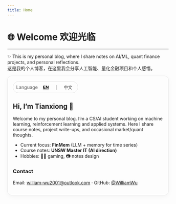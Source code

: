 ```yaml
---
title: Home
---
```


# 🌐 Welcome 欢迎光临
---

✨ This is my personal blog, where I share notes on AI/ML, quant finance projects, and personal reflections.  
这是我的个人博客，在这里我会分享人工智能、量化金融项目和个人感悟。
<!-- ✅ 直接把这一整段粘到你的首页简介位置（如 index.md 里用原生 HTML 块）
     作用：一个切换按钮 + 简介内容的中英文切换
     特点：
       - 无需建立 en/zh 子目录
       - 纯前端切换，不改路由
       - 记忆上次选择（localStorage）
       - 自动按浏览器语言第一次加载时选择
-->

<style>
  .i18n-toggle {
    display: inline-flex; align-items: center; gap: .5rem;
    border: 1px solid var(--lightgray, #ddd); border-radius: 999px;
    padding: .25rem .6rem; font-size: .92rem; cursor: pointer;
    user-select: none; backdrop-filter: blur(6px);
  }
  .i18n-toggle button {
    border: none; background: transparent; padding: .25rem .5rem; cursor: pointer;
    opacity: .7;
  }
  .i18n-toggle button.active { opacity: 1; font-weight: 700; text-decoration: underline; }
  .i18n-hide { display:none !important; }
  .intro-card { 
    border: 1px solid var(--lightgray, #e6e6e6); border-radius: 12px; padding: 16px; 
    box-shadow: 0 4px 16px rgba(0,0,0,.04);
  }
</style>

<div id="intro-i18n" class="intro-card">
  <!-- 切换按钮（你也可以把这段放到导航栏） -->
  <div class="i18n-toggle" role="group" aria-label="Language Switch">
    <span style="font-size:.9rem;opacity:.7">Language</span>
    <button type="button" data-lang="en" class="active">EN</button>
    <span>｜</span>
    <button type="button" data-lang="zh">中文</button>
  </div>

  <!-- 内容块：在同一位置放两份文本，用类名区分语言 -->
  <div class="i18n-block" data-key="intro">
    <div class="i18n en">
      <h2>Hi, I’m Tianxiong 👋</h2>
      <p>
        Welcome to my personal blog. I’m a CS/AI student working on machine learning, 
        reinforcement learning and applied systems. Here I share course notes, project write-ups, and occasional market/quant thoughts.
      </p>
      <ul>
        <li>Current focus: <strong>FinMem</strong> (LLM + memory for time series)</li>
        <li>Course notes: <strong>UNSW Master IT (AI direction)</strong></li>
        <li>Hobbies: 🏃‍♂️ gaming, 📷 notes design</li>
      </ul>
    </div>
    <div class="i18n zh i18n-hide">
      <h2>你好，我是William Wu 👋</h2>
      <p>
        欢迎来到我的个人博客。我主要研究机器学习、强化学习与应用系统。
        在这里，你可以看到：
      </p>
      <ul>
        <li>学习与笔记：<strong>UNSW</strong>学校课程、机器学习、人工智能、数据结构等</li>
        <li>项目记录：医疗信息系统<strong>HIS</strong>、基于<strong>Qlib</strong>的量化策略研究</li>
        <li>经验分享：学习技巧、编程心得、工具配置等</li>
	    <li>成长与随想：一些生活感悟与灵感记录</li>
      </ul>
    </div>
  </div>

  <!-- 你可以复制更多块，只要加 data-key 不同即可（例如 about, contact 等） -->
  <div class="i18n-block" data-key="contact" style="margin-top:12px">
    <div class="i18n en">
      <h3>Contact</h3>
      <p>Email: <a href="mailto:you@example.com">william-wu2001@outlook.com</a> · GitHub: <a href="https://github.com/UltimateWilliamWu">@WilliamWu</a></p>
    </div>
    <div class="i18n zh i18n-hide">
      <h3>联系我</h3>
      <p>邮箱：<a href="mailto:you@example.com">william-wu2001@outlook.com</a> · GitHub：<a href="https://github.com/UltimateWilliamWu">@WilliamWu</a></p>
    </div>
  </div>
</div>
<script src="/i18n.js" defer></script>


